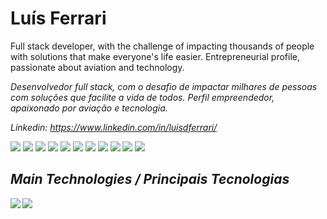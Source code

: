 <h1>Luís Ferrari</h1>

Full stack developer, with the challenge of impacting thousands of people with solutions that make everyone's life easier.
Entrepreneurial profile, passionate about aviation and technology.

<i>Desenvolvedor full stack, com o desafio de impactar milhares de pessoas com soluções que facilite a vida de todos.
Perfil empreendedor, apaixonado por aviação e tecnologia.<i>

Linkedin: https://www.linkedin.com/in/luisdferrari/

<img src="https://img.shields.io/badge/-Javascript-yellow?logo=Javascript" /> <img src="https://img.shields.io/badge/-Typescipt-white?logo=Typescript" /> <img src="https://img.shields.io/badge/-React-blue?logo=React" /> <img src="https://img.shields.io/badge/-React--Native-blue?logo=React" /> <img src="http://img.shields.io/badge/-Node.Js-green?logo=node.js" /> <img src="https://img.shields.io/badge/-Python-white?logo=Python" /> <img src="https://img.shields.io/badge/-HTML-orange?logo=HTML5" /> <img src="https://img.shields.io/badge/-CSS-informational?logo=CSS3" /> <img src="https://img.shields.io/badge/-Redux-blueviolet?logo=Redux" /> <img src="http://img.shields.io/badge/-MySQL-white?logo=mysql" /> <img src="http://img.shields.io/badge/-MongoDB-grey?logo=mongodb" />

## <b>Main Technologies<b> / <i>Principais Tecnologias<i>

[![](https://github-readme-stats.vercel.app/api?username=ldferrari&count_private=true&show_icons=true&theme=dark)](https://github.com/anuraghazra/github-readme-stats)
[![](https://github-readme-stats.vercel.app/api/top-langs/?username=ldferrari&layout=compact&count_private=true&theme=dark)](https://github.com/anuraghazra/github-readme-stats)

